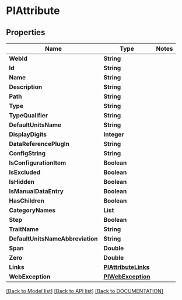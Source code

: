 # PIAttribute

## Properties
Name | Type | Notes
------------ | ------------- | -------------
**WebId** | **String**
**Id** | **String**
**Name** | **String**
**Description** | **String**
**Path** | **String**
**Type** | **String**
**TypeQualifier** | **String**
**DefaultUnitsName** | **String**
**DisplayDigits** | **Integer**
**DataReferencePlugIn** | **String**
**ConfigString** | **String**
**IsConfigurationItem** | **Boolean**
**IsExcluded** | **Boolean**
**IsHidden** | **Boolean**
**IsManualDataEntry** | **Boolean**
**HasChildren** | **Boolean**
**CategoryNames** | **List<String>**
**Step** | **Boolean**
**TraitName** | **String**
**DefaultUnitsNameAbbreviation** | **String**
**Span** | **Double**
**Zero** | **Double**
**Links** | **[**PIAttributeLinks**](../models/PIAttributeLinks.md)**
**WebException** | **[**PIWebException**](../models/PIWebException.md)**

[[Back to Model list]](../../DOCUMENTATION.md#documentation-for-models) [[Back to API list]](../../DOCUMENTATION.md#documentation-for-api-endpoints) [[Back to DOCUMENTATION]](../../DOCUMENTATION.md)
